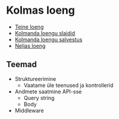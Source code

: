 # Kolmas loeng

- [Teine loeng](../Lesson-02/README.md)
- [Kolmanda loengu slaidid](Slides.md)
- [Kolmanda loengu salvestus]()
- [Neljas loeng](../Lesson-04/README.md)

## Teemad

- Struktureerimine
  - Vaatame üle teenused ja kontrollerid
- Andmete saatmine API-sse
  - Query string
  - Body
- Middleware
